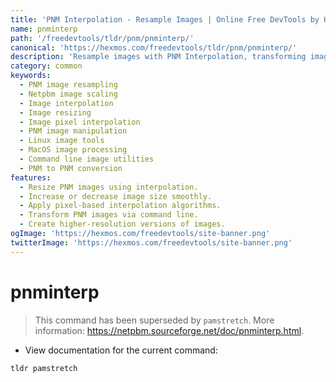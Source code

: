 ```yaml
---
title: 'PNM Interpolation - Resample Images | Online Free DevTools by Hexmos'
name: pnminterp
path: '/freedevtools/tldr/pnm/pnminterp/'
canonical: 'https://hexmos.com/freedevtools/tldr/pnm/pnminterp/'
description: 'Resample images with PNM Interpolation, transforming image sizes. Enhance image quality with advanced interpolation techniques using Netpbm tools. Free online tool, no registration required.'
category: common
keywords:
  - PNM image resampling
  - Netpbm image scaling
  - Image interpolation
  - Image resizing
  - Image pixel interpolation
  - PNM image manipulation
  - Linux image tools
  - MacOS image processing
  - Command line image utilities
  - PNM to PNM conversion
features:
  - Resize PNM images using interpolation.
  - Increase or decrease image size smoothly.
  - Apply pixel-based interpolation algorithms.
  - Transform PNM images via command line.
  - Create higher-resolution versions of images.
ogImage: 'https://hexmos.com/freedevtools/site-banner.png'
twitterImage: 'https://hexmos.com/freedevtools/site-banner.png'
---
```


# pnminterp

> This command has been superseded by `pamstretch`.
> More information: <https://netpbm.sourceforge.net/doc/pnminterp.html>.

- View documentation for the current command:

`tldr pamstretch`
